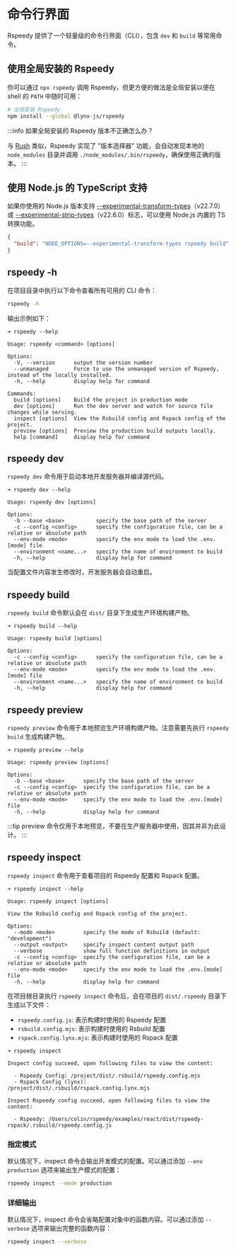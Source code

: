 # 命令行界面

Rspeedy 提供了一个轻量级的命令行界面（CLI），包含 `dev` 和 `build` 等常用命令。

## 使用全局安装的 Rspeedy

你可以通过 `npx rspeedy` 调用 Rspeedy，但更方便的做法是全局安装以便在 shell 的 `PATH` 中随时可用：

```bash
# 全局安装 Rspeedy
npm install --global @lynx-js/rspeedy
```

:::info 如果全局安装的 Rspeedy 版本不正确怎么办？

与 [Rush](https://rushstack.io/) 类似，Rspeedy 实现了 "版本选择器" 功能，会自动发现本地的 `node_modules` 目录并调用 `./node_modules/.bin/rspeedy`，确保使用正确的版本。
:::

## 使用 Node.js 的 TypeScript 支持

如果你使用的 Node.js 版本支持 [--experimental-transform-types](https://nodejs.org/api/cli.html#--experimental-transform-types)（v22.7.0）或 [--experimental-strip-types](https://nodejs.org/api/cli.html#--experimental-strip-types)（v22.6.0）标志，可以使用 Node.js 内置的 TS 转换功能。

```json title="package.json"
{
  "build": "NODE_OPTIONS=--experimental-transform-types rspeedy build"
}
```

## rspeedy -h

在项目目录中执行以下命令查看所有可用的 CLI 命令：

```bash
rspeedy -h
```

输出示例如下：

```text
➜ rspeedy --help

Usage: rspeedy <command> [options]

Options:
  -V, --version      output the version number
  --unmanaged        Force to use the unmanaged version of Rspeedy, instead of the locally installed.
  -h, --help         display help for command

Commands:
  build [options]    Build the project in production mode
  dev [options]      Run the dev server and watch for source file changes while serving.
  inspect [options]  View the Rsbuild config and Rspack config of the project.
  preview [options]  Preview the production build outputs locally.
  help [command]     display help for command
```

## rspeedy dev

`rspeedy dev` 命令用于启动本地开发服务器并编译源代码。

```text
➜ rspeedy dev --help

Usage: rspeedy dev [options]

Options:
  -b --base <base>          specify the base path of the server
  -c --config <config>      specify the configuration file, can be a relative or absolute path
  --env-mode <mode>         specify the env mode to load the .env.[mode] file
  --environment <name...>   specify the name of environment to build
  -h, --help                display help for command
```

当配置文件内容发生修改时，开发服务器会自动重启。

## rspeedy build

`rspeedy build` 命令默认会在 `dist/` 目录下生成生产环境构建产物。

```text
➜ rspeedy build --help

Usage: rspeedy build [options]

Options:
  -c --config <config>      specify the configuration file, can be a relative or absolute path
  --env-mode <mode>         specify the env mode to load the .env.[mode] file
  --environment <name...>   specify the name of environment to build
  -h, --help                display help for command
```

## rspeedy preview

`rspeedy preview` 命令用于本地预览生产环境构建产物。注意需要先执行 `rspeedy build` 生成构建产物。

```text
➜ rspeedy preview --help

Usage: rspeedy preview [options]

Options:
  -b --base <base>      specify the base path of the server
  -c --config <config>  specify the configuration file, can be a relative or absolute path
  --env-mode <mode>     specify the env mode to load the .env.[mode] file
  -h, --help            display help for command
```

:::tip
preview 命令仅用于本地预览，不要在生产服务器中使用，因其并非为此设计。
:::

## rspeedy inspect

`rspeedy inspect` 命令用于查看项目的 Rspeedy 配置和 Rspack 配置。

```text
➜ rspeedy inspect --help

Usage: rspeedy inspect [options]

View the Rsbuild config and Rspack config of the project.

Options:
  --mode <mode>         specify the mode of Rsbuild (default: "development")
  --output <output>     specify inspect content output path
  --verbose             show full function definitions in output
  -c --config <config>  specify the configuration file, can be a relative or absolute path
  --env-mode <mode>     specify the env mode to load the .env.[mode] file
  -h, --help            display help for command
```

在项目根目录执行 `rspeedy inspect` 命令后，会在项目的 `dist/.rspeedy` 目录下生成以下文件：

- `rspeedy.config.js`: 表示构建时使用的 Rspeedy 配置
- `rsbuild.config.mjs`: 表示构建时使用的 Rsbuild 配置
- `rspack.config.lynx.mjs`: 表示构建时使用的 Rspack 配置

```text
➜ rspeedy inspect

Inspect config succeed, open following files to view the content:

  - Rspeedy Config: /project/dist/.rsbuild/rspeedy.config.mjs
  - Rspack Config (lynx): /project/dist/.rsbuild/rspack.config.lynx.mjs

Inspect Rspeedy config succeed, open following files to view the content:

  - Rspeedy: /Users/colin/rspeedy/examples/react/dist/rspeedy-rspack/.rsbuild/rspeedy.config.js
```

### 指定模式

默认情况下，inspect 命令会输出开发模式的配置。可以通过添加 `--env production` 选项来输出生产模式的配置：

```bash
rspeedy inspect --mode production
```

### 详细输出

默认情况下，inspect 命令会省略配置对象中的函数内容。可以通过添加 `--verbose` 选项来输出完整的函数内容：

```bash
rspeedy inspect --verbose
```
